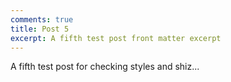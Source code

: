 ```yaml
---
comments: true
title: Post 5
excerpt: A fifth test post front matter excerpt
---
```


A fifth test post for checking styles and shiz...